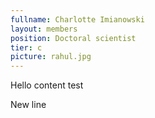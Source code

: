 ```yaml
---
fullname: Charlotte Imianowski
layout: members
position: Doctoral scientist
tier: c
picture: rahul.jpg
---
```


Hello content test

New line

